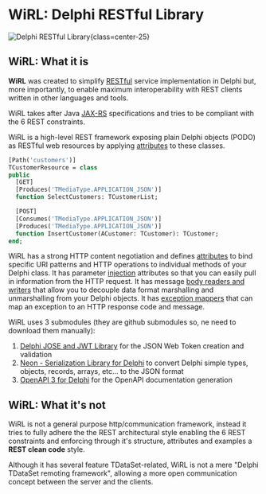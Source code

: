 # WiRL: Delphi RESTful Library

![Delphi RESTful Library](/logo.png){class=center-25}

## WiRL: What it is

**WiRL** was created to simplify [RESTful](https://en.wikipedia.org/wiki/Representational_state_transfer) service implementation in Delphi but, more importantly, to enable maximum interoperability with REST clients written in other languages and tools.

WiRL takes after Java [JAX-RS](https://jax-rs-spec.java.net/) specifications and tries to be compliant with the 6 REST constraints.

WiRL is a high-level REST framework exposing plain Delphi objects (PODO) as RESTful web resources by applying [attributes](server/attributes) to these classes.

```pascal
[Path('customers')]
TCustomerResource = class
public
  [GET]
  [Produces('TMediaType.APPLICATION_JSON')]
  function SelectCustomers: TCustomerList;

  [POST]
  [Consumes('TMediaType.APPLICATION_JSON')]
  [Produces('TMediaType.APPLICATION_JSON')]
  function InsertCustomer(ACustomer: TCustomer): TCustomer;
end;
```
WiRL has a strong HTTP content negotiation and  defines [attributes](server/attributes) to bind specific URI patterns and HTTP operations to individual methods of your Delphi class. It has parameter [injection](server/context-injection) attributes so that you can easily pull in information from the HTTP request. It has message [body readers and writers](server/message-body) that allow you to decouple data format marshalling and unmarshalling from your Delphi objects. It has [exception mappers](server/exception-handling) that can map an exception to an HTTP response code and message.

WiRL uses 3 submodules (they are github submodules so, ne need to download them manually):
1. [Delphi JOSE and JWT Library](https://github.com/paolo-rossi/delphi-jose-jwt) for the JSON Web Token creation and validation
2. [Neon - Serialization Library for Delphi](https://github.com/paolo-rossi/delphi-neon) to convert Delphi simple types, objects, records, arrays, etc... to the JSON format
3. [OpenAPI 3 for Delphi](https://github.com/paolo-rossi/OpenAPI-Delphi) for the OpenAPI documentation generation

## WiRL: What it's not

WiRL is not a general purpose http/communication framework, instead it tries to fully adhere the the REST architectural style enabling the 6 REST constraints and enforcing through it's structure, attributes and examples a **REST clean code** style.

Although it has several feature TDataSet-related, WiRL is not a mere "Delphi TDataSet remoting framework", allowing a more open communication concept between the server and the clients.

